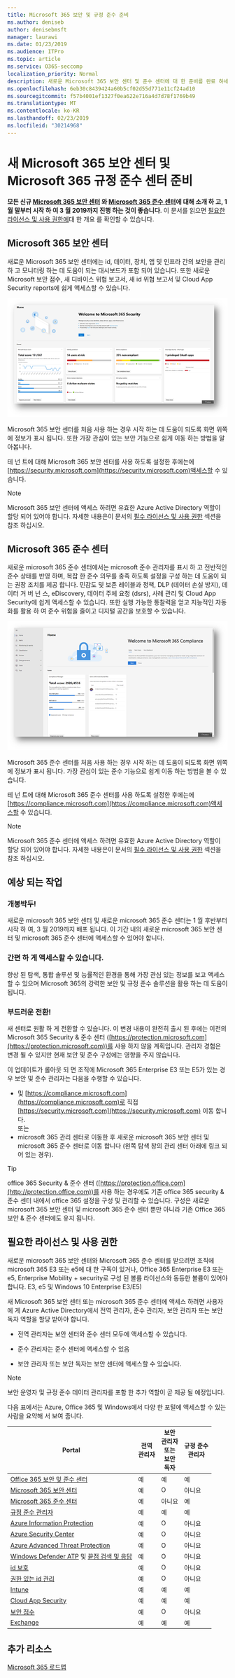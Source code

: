 ```yaml
---
title: Microsoft 365 보안 및 규정 준수 준비
ms.author: deniseb
author: denisebmsft
manager: laurawi
ms.date: 01/23/2019
ms.audience: ITPro
ms.topic: article
ms.service: O365-seccomp
localization_priority: Normal
description: 새로운 Microsoft 365 보안 센터 및 준수 센터에 대 한 준비를 완료 하세요.
ms.openlocfilehash: 6eb30c8439424a60b5cf02d55d771e11cf24ad10
ms.sourcegitcommit: f57b4001ef1327f0ea622e716a4d7d78f1769b49
ms.translationtype: MT
ms.contentlocale: ko-KR
ms.lasthandoff: 02/23/2019
ms.locfileid: "30214968"
---
```

# <a name="get-ready-for-the-new-microsoft-365-security-center-and-microsoft-365-compliance-center"></a>새 Microsoft 365 보안 센터 및 Microsoft 365 규정 준수 센터 준비

**모든 신규 [Microsoft 365 보안 센터](#microsoft-365-security-center) 와 [Microsoft 365 준수 센터](#microsoft-365-compliance-center)에 대해 소개 하 고, 1 월 말부터 시작 하 여 3 월 2019까지 진행 하는 것이 좋습니다**. 이 문서를 읽으면 [필요한 라이선스 및 사용 권한에](#required-licenses-and-permissions)대 한 개요 [](#what-to-expect)를 확인할 수 있습니다.

## <a name="microsoft-365-security-center"></a>Microsoft 365 보안 센터

새로운 Microsoft 365 보안 센터에는 id, 데이터, 장치, 앱 및 인프라 간의 보안을 관리 하 고 모니터링 하는 데 도움이 되는 대시보드가 포함 되어 있습니다. 또한 새로운 Microsoft 보안 점수, 새 디바이스 위협 보고서, 새 id 위협 보고서 및 Cloud App Security reports에 쉽게 액세스할 수 있습니다. 

![새로운 Microsoft 365 보안 센터](media/m365-security-center.png)

Microsoft 365 보안 센터를 처음 사용 하는 경우 시작 하는 데 도움이 되도록 화면 위쪽에 정보가 표시 됩니다. 또한 가장 관심이 있는 보안 기능으로 쉽게 이동 하는 방법을 알아봅니다.

테 넌 트에 대해 Microsoft 365 보안 센터를 사용 하도록 설정한 후에는에 [https://security.microsoft.com](https://security.microsoft.com)액세스할 수 있습니다. 

> [!NOTE]
> Microsoft 365 보안 센터에 액세스 하려면 유효한 Azure Active Directory 역할이 할당 되어 있어야 합니다. 자세한 내용은이 문서의 [필수 라이선스 및 사용 권한](#required-licenses-and-permissions) 섹션을 참조 하십시오.

## <a name="microsoft-365-compliance-center"></a>Microsoft 365 준수 센터

새로운 microsoft 365 준수 센터에서는 microsoft 준수 관리자를 표시 하 고 전반적인 준수 상태를 반영 하며, 복잡 한 준수 의무를 충족 하도록 설정을 구성 하는 데 도움이 되는 권장 조치를 제공 합니다. 민감도 및 보존 레이블과 정책, DLP (데이터 손실 방지), 데이터 거 버 넌 스, eDiscovery, 데이터 주체 요청 (dsrs), 사례 관리 및 Cloud App Security에 쉽게 액세스할 수 있습니다. 또한 실행 가능한 통찰력을 얻고 지능적인 자동화를 활용 하 여 준수 위험을 줄이고 디지털 공간을 보호할 수 있습니다. 

![Microsoft 365 준수 센터](media/m365-compliance-center.png)

Microsoft 365 준수 센터를 처음 사용 하는 경우 시작 하는 데 도움이 되도록 화면 위쪽에 정보가 표시 됩니다. 가장 관심이 있는 준수 기능으로 쉽게 이동 하는 방법을 볼 수 있습니다.

테 넌 트에 대해 Microsoft 365 준수 센터를 사용 하도록 설정한 후에는에 [https://compliance.microsoft.com](https://compliance.microsoft.com)액세스할 수 있습니다.  

> [!NOTE]
> Microsoft 365 준수 센터에 액세스 하려면 유효한 Azure Active Directory 역할이 할당 되어 있어야 합니다. 자세한 내용은이 문서의 [필수 라이선스 및 사용 권한](#required-licenses-and-permissions) 섹션을 참조 하십시오.

## <a name="what-to-expect"></a>예상 되는 작업

### <a name="coming-soon"></a>개봉박두!

새로운 microsoft 365 보안 센터 및 새로운 microsoft 365 준수 센터는 1 월 후반부터 시작 하 여, 3 월 2019까지 배포 됩니다. 이 기간 내의 새로운 microsoft 365 보안 센터 및 microsoft 365 준수 센터에 액세스할 수 있어야 합니다.

### <a name="easy-access"></a>간편 하 게 액세스할 수 있습니다.

향상 된 탐색, 통합 솔루션 및 능률적인 환경을 통해 가장 관심 있는 정보를 보고 액세스할 수 있으며 Microsoft 365의 강력한 보안 및 규정 준수 솔루션을 활용 하는 데 도움이 됩니다.

### <a name="smooth-transition"></a>부드러운 전환!

새 센터로 원활 하 게 전환할 수 있습니다. 이 변경 내용이 완전히 출시 된 후에는 이전의 Microsoft 365 Security & 준수 센터 ([https://protection.microsoft.com](https://protection.microsoft.com))를 사용 하지 않을 계획입니다. 관리자 경험은 변경 될 수 있지만 현재 보안 및 준수 구성에는 영향을 주지 않습니다.

이 업데이트가 롤아웃 되 면 조직에 Microsoft 365 Enterprise E3 또는 E5가 있는 경우 보안 및 준수 관리자는 다음을 수행할 수 있습니다.

- 및 [https://compliance.microsoft.com](https://compliance.microsoft.com)로 직접 [https://security.microsoft.com](https://security.microsoft.com) 이동 합니다. <br>또는  
- microsoft 365 관리 센터로 이동한 후 새로운 microsoft 365 보안 센터 및 microsoft 365 준수 센터로 이동 합니다 (왼쪽 탐색 창의 관리 센터 아래에 링크 되어 있는 경우).

> [!TIP]
> office 365 Security & 준수 센터 ([https://protection.office.com](http://protection.office.com))를 사용 하는 경우에도 기존 office 365 security & 준수 센터 내에서 office 365 설정을 구성 및 관리할 수 있습니다. 구성은 새로운 microsoft 365 보안 센터 및 microsoft 365 준수 센터 뿐만 아니라 기존 Office 365 보안 & 준수 센터에도 유지 됩니다.  

## <a name="required-licenses-and-permissions"></a>필요한 라이선스 및 사용 권한

새로운 microsoft 365 보안 센터와 Microsoft 365 준수 센터를 받으려면 조직에 microsoft 365 E3 또는 e5에 대 한 구독이 있거나, Office 365 Enterprise E3 또는 e5, Enterprise Mobility + security로 구성 된 볼륨 라이선스와 동등한 볼륨이 있어야 합니다. E3, e5 및 Windows 10 Enterprise E3/E5)

새 Microsoft 365 보안 센터 또는 microsoft 365 준수 센터에 액세스 하려면 사용자에 게 Azure Active Directory에서 전역 관리자, 준수 관리자, 보안 관리자 또는 보안 독자 역할을 할당 받아야 합니다.

- 전역 관리자는 보안 센터와 준수 센터 모두에 액세스할 수 있습니다.

- 준수 관리자는 준수 센터에 액세스할 수 있음

- 보안 관리자 또는 보안 독자는 보안 센터에 액세스할 수 있습니다.

> [!NOTE]
> 보안 운영자 및 규정 준수 데이터 관리자를 포함 한 추가 역할이 곧 제공 될 예정입니다.

다음 표에서는 Azure, Office 365 및 Windows에서 다양 한 포털에 액세스할 수 있는 사람을 요약해 서 보여 줍니다.

|Portal  |전역<br/>관리자  |보안 <br/>관리자<br>또는<br>보안<br>독자 |규정 준수<br/>관리자  |
|---------|---------|---------|---------|
|[Office 365 보안 및 준수 센터](https://protection.office.com) |예 |예   |예  |
|[Microsoft 365 보안 센터](https://security.microsoft.com) |예  | O  | 아니요        |
|[Microsoft 365 준수 센터](https://compliance.microsoft.com) | 예 | 아니요 | 예 |
|[규정 준수 관리자](https://aka.ms/compliancemanager) |예 | 예  |예   |
|[Azure Information Protection](https://docs.microsoft.com/azure/information-protection) |예 |O |아니요 |
|[Azure Security Center](https://docs.microsoft.com/azure/security-center/)  |예 |O |아니요 |
|[Azure Advanced Threat Protection](https://docs.microsoft.com/azure-advanced-threat-protection/what-is-atp)  |예 |O |아니요 |
|[Windows Defender ATP](https://docs.microsoft.com/windows/security/threat-protection/windows-defender-atp/windows-defender-advanced-threat-protection?ocid=tia-260153000#windows-defender-atp) 및 [끝점 검색 및 응답](https://docs.microsoft.com/windows/security/threat-protection/windows-defender-atp/overview-endpoint-detection-response)     |예 |O |아니요 |
|[id 보호](https://docs.microsoft.com/azure/active-directory/identity-protection)     |예 |O |아니요 |
|[권한 있는 id 관리](https://docs.microsoft.com/azure/active-directory/privileged-identity-management)     |예 |O |아니요 |
|[Intune](https://docs.microsoft.com/intune)     |예 |예  |예  |
|[Cloud App Security](https://docs.microsoft.com/cloud-app-security/)     |예 |예  |예  |
|[보안 점수](https://docs.microsoft.com/office365/securitycompliance/office-365-secure-score)     |예 |O |아니요 |
|[Exchange](https://docs.microsoft.com/exchange/)     |예 |예 |예 |

## <a name="additional-resources"></a>추가 리소스

[Microsoft 365 로드맵](https://www.microsoft.com/microsoft-365/roadmap)

